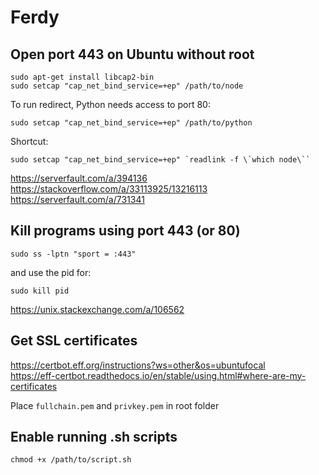 # Ferdy

## Open port 443 on Ubuntu without root

    sudo apt-get install libcap2-bin
    sudo setcap "cap_net_bind_service=+ep" /path/to/node

To run redirect, Python needs access to port 80:

    sudo setcap "cap_net_bind_service=+ep" /path/to/python

Shortcut:

    sudo setcap "cap_net_bind_service=+ep" `readlink -f \`which node\``

https://serverfault.com/a/394136
https://stackoverflow.com/a/33113925/13216113
https://serverfault.com/a/731341

## Kill programs using port 443 (or 80)

    sudo ss -lptn "sport = :443"

and use the pid for:

    sudo kill pid

https://unix.stackexchange.com/a/106562

## Get SSL certificates

https://certbot.eff.org/instructions?ws=other&os=ubuntufocal  
https://eff-certbot.readthedocs.io/en/stable/using.html#where-are-my-certificates

Place `fullchain.pem` and `privkey.pem` in root folder

## Enable running .sh scripts

    chmod +x /path/to/script.sh
